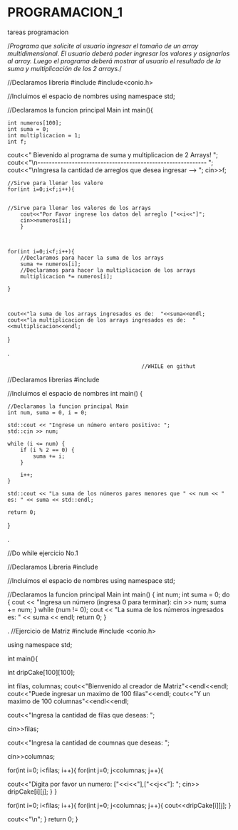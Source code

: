 # PROGRAMACION_1
tareas programacion 

/*Programa que solicite al usuario ingresar el tamaño de un array multidimensional. 
El usuario deberá poder ingresar los valores y asignarlos al array. 
Luego el programa deberá mostrar al usuario el resultado de la suma y multiplicación de los 2 arrays.*/

//Declaramos libreria
#include<iostream>
#include<conio.h>

//Incluimos el espacio de nombres
using namespace std;

//Declaramos la funcion principal Main
int main(){
	
	int numeros[100];
	int suma = 0;
	int multiplicacion = 1;
	int f;
	
cout<<" Bievenido al programa de suma y multiplicacion de 2 Arrays!  ";	
cout<<"\n-----------------------------------------------------------  ";	
cout<<"\nIngresa la cantidad de arreglos que desea ingresar -->  ";
cin>>f;
	
	//Sirve para llenar los valore
	for(int i=0;i<f;i++){	
	
	
	//Sirve para llenar los valores de los arrays
		cout<<"Por Favor ingrese los datos del arreglo ["<<i<<"]";
		cin>>numeros[i];
		}
	
	

	for(int i=0;i<f;i++){
		//Declaramos para hacer la suma de los arrays
		suma += numeros[i];
		//Declaramos para hacer la multiplicacion de los arrays
		multiplicacion *= numeros[i];
		
	}
	
	
	
	cout<<"la suma de los arrays ingresados es de:  "<<suma<<endl;
	cout<<"la multiplicacion de los arrays ingresados es de:  "<<multiplicacion<<endl;
}

.									  

											  //WHILE en githut

//Declaramos librerias
#include <iostream>

//Incluimos el espacio de nombres
int main() {
	
	//Declaramos la funcion principal Main
    int num, suma = 0, i = 0;
    
    std::cout << "Ingrese un número entero positivo: ";
    std::cin >> num;
    
    while (i <= num) {
        if (i % 2 == 0) {
            suma += i;
        }
        
        i++;
    }
    
    std::cout << "La suma de los números pares menores que " << num << " es: " << suma << std::endl;
    
    return 0;
}
												   
.
												   
//Do while ejercicio No.1

//Declaramos Libreria
#include <iostream>

//Incluimos el espacio de nombres
using namespace std;

//Declaramos la funcion principal Main
int main() {
    int num;
    int suma = 0;
    do {
        cout << "Ingresa un número (ingresa 0 para terminar): 
        cin >> num;
        suma += num;
    } while (num != 0);
    cout << "La suma de los números ingresados es: " << suma << endl;
    return 0;
}

.
	//Ejercicio de Matriz
	#include <iostream>
#include <conio.h>


using namespace std;

int main(){

int dripCake[100][100];

int filas, columnas;
cout<<"Bienvenido al creador de Matriz"<<endl<<endl;
cout<<"Puede ingresar un maximo de 100 filas"<<endl;
cout<<"Y un maximo de 100 columnas"<<endl<<endl;

cout<<"Ingresa la cantidad de filas que deseas:  ";

cin>>filas;

cout<<"Ingresa la cantidad de coumnas que deseas:  ";

cin>>columnas;

for(int i=0; i<filas; i++){
for(int j=0; j<columnas; j++){

cout<<"Digita por favor un numero:   ["<<i<<"],["<<j<<"]:  ";
cin>> dripCake[i][j];
}
}


for(int i=0; i<filas; i++){
for(int j=0; j<columnas; j++){
cout<<dripCake[i][j];
}

cout<<"\n";
}
return 0;
}
